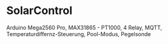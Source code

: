 # SolarControl
Arduino Mega2560 Pro, MAX31865 - PT1000, 4 Relay, MQTT, Temperaturdiffernz-Steuerung, Pool-Modus, Pegelsonde
